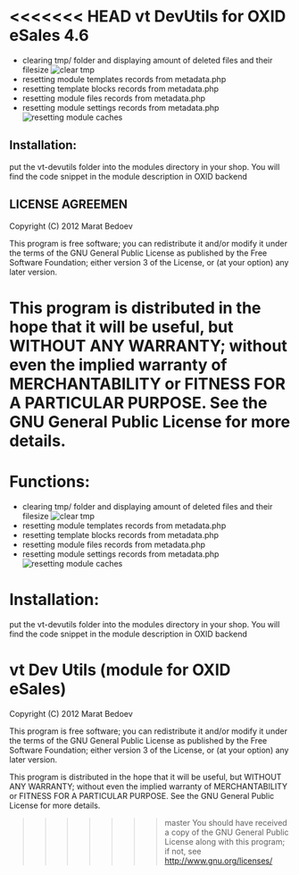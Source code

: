 <<<<<<< HEAD
vt DevUtils for OXID eSales 4.6
====================
* clearing tmp/ folder and displaying amount of deleted files and their filesize
![clear tmp](https://raw.github.com/vanilla-thunder/vt-devutils/screenshots/screenshot1.jpg)
* resetting module templates records from metadata.php
* resetting template blocks records from metadata.php
* resetting module files records from metadata.php
* resetting module settings records from metadata.php
![resetting module caches](https://raw.github.com/vanilla-thunder/vt-devutils/screenshots/screenshot2.jpg)


Installation:
------------
put the vt-devutils folder into the modules directory in your shop.
You will find the code snippet in the module description in OXID backend


LICENSE AGREEMEN
------------
Copyright (C) 2012  Marat Bedoev

This program is free software;
you can redistribute it and/or modify it under the terms of the GNU General Public License as published by the Free Software Foundation;
either version 3 of the License, or (at your option) any later version.

This program is distributed in the hope that it will be useful, but WITHOUT ANY WARRANTY;
without even the implied warranty of MERCHANTABILITY or FITNESS FOR A PARTICULAR PURPOSE. See the GNU General Public License for more details.
=======
Functions:
====================
* clearing tmp/ folder and displaying amount of deleted files and their filesize
![clear tmp](https://raw.github.com/vanilla-thunder/vt-devutils/screenshots/screenshot1.jpg)
* resetting module templates records from metadata.php
* resetting template blocks records from metadata.php
* resetting module files records from metadata.php
* resetting module settings records from metadata.php
![resetting module caches](https://raw.github.com/vanilla-thunder/vt-devutils/screenshots/screenshot2.jpg)


Installation:
====================
put the vt-devutils folder into the modules directory in your shop.
You will find the code snippet in the module description in OXID backend


vt Dev Utils (module for OXID eSales)
====================
Copyright (C) 2012  Marat Bedoev

This program is free software;
you can redistribute it and/or modify it under the terms of the GNU General Public License as published by the Free Software Foundation;
either version 3 of the License, or (at your option) any later version.

This program is distributed in the hope that it will be useful, but WITHOUT ANY WARRANTY;
without even the implied warranty of MERCHANTABILITY or FITNESS FOR A PARTICULAR PURPOSE. See the GNU General Public License for more details.
>>>>>>> master
You should have received a copy of the GNU General Public License along with this program; if not, see <http://www.gnu.org/licenses/>